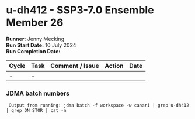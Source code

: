 # u-dh412 - SSP3-7.0 Ensemble Member 26

**Runner:** Jenny Mecking     
**Run Start Date:**  10 July 2024  
**Run Completion Date:** 

| Cycle | Task | Comment / Issue | Action | Date |
| ---   | ---  | ---             | ---    | ---  |
| -     | -    |  |  |  |

### JDMA batch numbers
```
 Output from running: jdma batch -f workspace -w canari | grep u-dh412 | grep ON_STOR | cat -n
```
